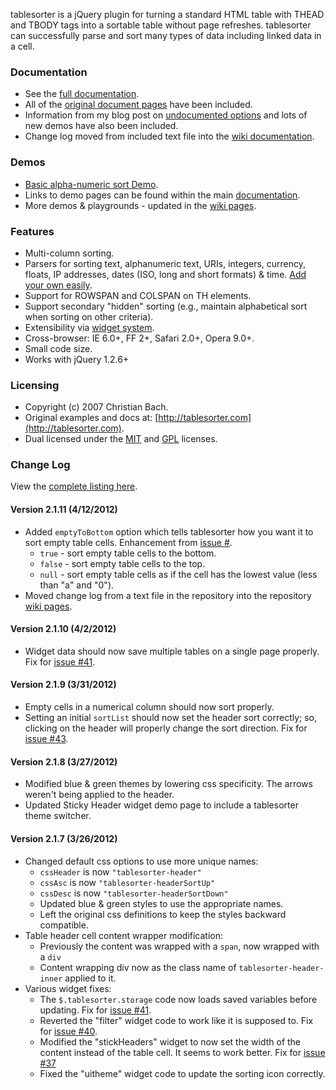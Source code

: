 tablesorter is a jQuery plugin for turning a standard HTML table with THEAD and TBODY tags into a sortable table without page refreshes.
tablesorter can successfully parse and sort many types of data including linked data in a cell.

### Documentation

* See the [full documentation](http://mottie.github.com/tablesorter/docs/).
* All of the [original document pages](http://tablesorter.com/docs/) have been included.
* Information from my blog post on [undocumented options](http://wowmotty.blogspot.com/2011/06/jquery-tablesorter-missing-docs.html) and lots of new demos have also been included.
* Change log moved from included text file into the [wiki documentation](https://github.com/Mottie/tablesorter/wiki/Change).

### Demos

* [Basic alpha-numeric sort Demo](http://mottie.github.com/tablesorter/).
* Links to demo pages can be found within the main [documentation](http://mottie.github.com/tablesorter/docs/).
* More demos & playgrounds - updated in the [wiki pages](https://github.com/Mottie/tablesorter/wiki).

### Features

* Multi-column sorting.
* Parsers for sorting text, alphanumeric text, URIs, integers, currency, floats, IP addresses, dates (ISO, long and short formats) &amp; time. [Add your own easily](http://mottie.github.com/tablesorter/docs/example-parsers.html).
* Support for ROWSPAN and COLSPAN on TH elements.
* Support secondary "hidden" sorting (e.g., maintain alphabetical sort when sorting on other criteria).
* Extensibility via [widget system](http://mottie.github.com/tablesorter/docs/example-widgets.html).
* Cross-browser: IE 6.0+, FF 2+, Safari 2.0+, Opera 9.0+.
* Small code size.
* Works with jQuery 1.2.6+

### Licensing

* Copyright (c) 2007 Christian Bach.
* Original examples and docs at: [http://tablesorter.com](http://tablesorter.com).
* Dual licensed under the [MIT](http://www.opensource.org/licenses/mit-license.php) and [GPL](http://www.gnu.org/licenses/gpl.html) licenses.

### Change Log

View the [complete listing here](https://github.com/Mottie/tablesorter/wiki/Change).

#### Version 2.1.11 (4/12/2012)

* Added `emptyToBottom` option which tells tablesorter how you want it to sort empty table cells. Enhancement from [issue #]().
  * `true` - sort empty table cells to the bottom.
  * `false` - sort empty table cells to the top.
  * `null` - sort empty table cells as if the cell has the lowest value (less than "a" and "0").
* Moved change log from a text file in the repository into the repository [wiki pages](https://github.com/Mottie/tablesorter/wiki/Change).

#### Version 2.1.10 (4/2/2012)

* Widget data should now save multiple tables on a single page properly. Fix for [issue #41](https://github.com/Mottie/tablesorter/issues/41).

#### Version 2.1.9 (3/31/2012)

* Empty cells in a numerical column should now sort properly.
* Setting an initial `sortList` should now set the header sort correctly; so, clicking on the header will properly change the sort direction. Fix for [issue #43](https://github.com/Mottie/tablesorter/issues/43).

#### Version 2.1.8 (3/27/2012)

* Modified blue &amp; green themes by lowering css specificity. The arrows weren't being applied to the header.
* Updated Sticky Header widget demo page to include a tablesorter theme switcher.

#### Version 2.1.7 (3/26/2012)

* Changed default css options to use more unique names:
  * `cssHeader` is now `"tablesorter-header"`
  * `cssAsc` is now `"tablesorter-headerSortUp"`
  * `cssDesc` is now `"tablesorter-headerSortDown"`
  * Updated blue &amp; green styles to use the appropriate names.
  * Left the original css definitions to keep the styles backward compatible.
* Table header cell content wrapper modification:
  * Previously the content was wrapped with a `span`, now wrapped with a `div`
  * Content wrapping div now as the class name of `tablesorter-header-inner` applied to it.
* Various widget fixes:
  * The `$.tablesorter.storage` code now loads saved variables before updating. Fix for [issue #41](https://github.com/Mottie/tablesorter/issues/41).
  * Reverted the "filter" widget code to work like it is supposed to. Fix for [issue #40](https://github.com/Mottie/tablesorter/issues/40).
  * Modified the "stickHeaders" widget to now set the width of the content instead of the table cell. It seems to work better. Fix for [issue #37](https://github.com/Mottie/tablesorter/issues/37)
  * Fixed the "uitheme" widget code to update the sorting icon correctly.
